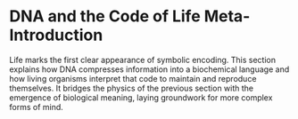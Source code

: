 # DNA and the Code of Life Meta-Introduction

Life marks the first clear appearance of symbolic encoding. This section explains how DNA compresses information into a biochemical language and how living organisms interpret that code to maintain and reproduce themselves. It bridges the physics of the previous section with the emergence of biological meaning, laying groundwork for more complex forms of mind.
